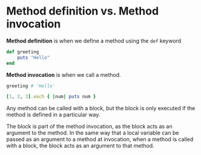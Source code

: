 # Method definition vs. Method invocation

**Method definition** is when we define a method using the `def` keyword

```ruby
def greeting
	puts "Hello"
end
```

**Method invocation** is when we call a method.

```ruby
greeting # 'Hello'
```

```ruby
[1, 2, 3].each { |num| puts num }
```

Any method can be called with a block, but the block is only executed if the method is defined in a particular way.

The block is part of the method invocation, as the block acts as an argument to the method. In the same way that a local variable can be passed as an argument to a method at invocation, when a method is called with a block, the block acts as an argument to that method.

